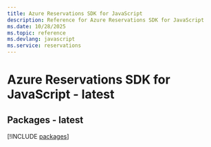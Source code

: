 ```yaml
---
title: Azure Reservations SDK for JavaScript
description: Reference for Azure Reservations SDK for JavaScript
ms.date: 10/28/2025
ms.topic: reference
ms.devlang: javascript
ms.service: reservations
---
```

# Azure Reservations SDK for JavaScript - latest
## Packages - latest
[!INCLUDE [packages](reservations-index.md)]